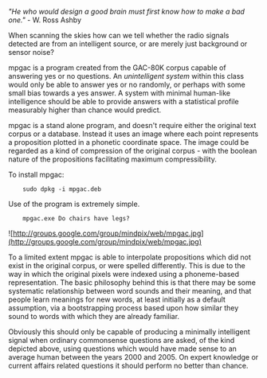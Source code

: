 _"He who would design a good brain must first know how to make a bad one."_ - W. Ross Ashby

When scanning the skies how can we tell whether the radio signals detected are from an intelligent source, or are merely just background or sensor noise?

mpgac is a program created from the GAC-80K corpus capable of answering yes or no questions.  An _unintelligent system_ within this class would only be able to answer yes or no randomly, or perhaps with some small bias towards a yes answer.  A system with minimal human-like intelligence should be able to provide answers with a statistical profile measurably higher than chance would predict.

mpgac is a stand alone program, and doesn't require either the original text corpus or a database.  Instead it uses an image where each point represents a proposition plotted in a phonetic coordinate space.  The image could be regarded as a kind of compression of the original corpus - with the boolean nature of the propositions facilitating maximum compressibility.

To install mpgac:

```
    sudo dpkg -i mpgac.deb
```

Use of the program is extremely simple.

```
    mpgac.exe Do chairs have legs?
```

![http://groups.google.com/group/mindpix/web/mpgac.jpg](http://groups.google.com/group/mindpix/web/mpgac.jpg)

To a limited extent mpgac is able to interpolate propositions which did not exist in the original corpus, or were spelled differently.  This is due to the way in which the original pixels were indexed using a phoneme-based representation.  The basic philosophy behind this is that there may be some systematic relationship between word sounds and their meaning, and that people learn meanings for new words, at least initially as a default assumption, via a bootstrapping process based upon how similar they sound to words with which they are already familiar.

Obviously this should only be capable of producing a minimally intelligent signal when ordinary commonsense questions are asked, of the kind depicted above, using questions which would have made sense to an average human between the years 2000 and 2005.  On expert knowledge or current affairs related questions it should perform no better than chance.